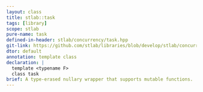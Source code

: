```yaml
---
layout: class
title: stlab::task
tags: [library]
scope: stlab
pure-name: task
defined-in-header: stlab/concurrency/task.hpp
git-link: https://github.com/stlab/libraries/blob/develop/stlab/concurrency/task.hpp
dtor: default
annotation: template class
declaration: |
  template <typename F>
  class task
brief: A type-erased nullary wrapper that supports mutable functions.
---
```

